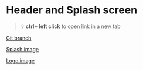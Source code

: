# Header and Splash screen 


> :bulb: **ctrl+ left click** to open link in a new tab 

[Git branch](https://github.com/codiku/react-native-todolist/tree/003-EN-header)

[Splash image](https://github.com/codiku/ressources/blob/master/RN_todo_splash.png)

[Logo image](https://github.com/codiku/ressources/blob/master/RN_todo_logo.png)